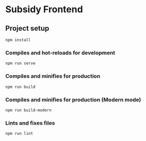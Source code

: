 # Subsidy Frontend

## Project setup
```
npm install
```

### Compiles and hot-reloads for development
```
npm run serve
```

### Compiles and minifies for production
```
npm run build
```

### Compiles and minifies for production (Modern mode)
```
npm run build-modern
```

### Lints and fixes files
```
npm run lint
```
